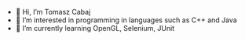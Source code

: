 - 👋 Hi, I’m Tomasz Cabaj
- 👀 I’m interested in programming in languages such as C++ and Java
- 🌱 I’m currently learning OpenGL, Selenium, JUnit
